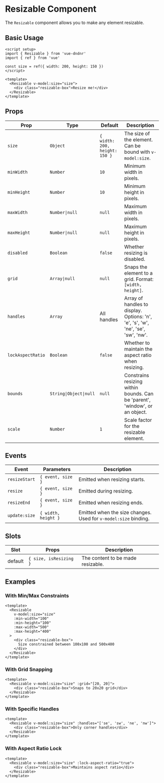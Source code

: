 # Resizable Component

The `Resizable` component allows you to make any element resizable.

## Basic Usage

```vue
<script setup>
import { Resizable } from 'vue-dndnr'
import { ref } from 'vue'

const size = ref({ width: 200, height: 150 })
</script>

<template>
  <Resizable v-model:size="size">
    <div class="resizable-box">Resize me!</div>
  </Resizable>
</template>
```

## Props

| Prop | Type | Default | Description |
|------|------|---------|-------------|
| `size` | `Object` | `{ width: 200, height: 150 }` | The size of the element. Can be bound with `v-model:size`. |
| `minWidth` | `Number` | `10` | Minimum width in pixels. |
| `minHeight` | `Number` | `10` | Minimum height in pixels. |
| `maxWidth` | `Number\|null` | `null` | Maximum width in pixels. |
| `maxHeight` | `Number\|null` | `null` | Maximum height in pixels. |
| `disabled` | `Boolean` | `false` | Whether resizing is disabled. |
| `grid` | `Array\|null` | `null` | Snaps the element to a grid. Format: `[width, height]`. |
| `handles` | `Array` | All handles | Array of handles to display. Options: 'n', 'e', 's', 'w', 'ne', 'se', 'sw', 'nw'. |
| `lockAspectRatio` | `Boolean` | `false` | Whether to maintain the aspect ratio when resizing. |
| `bounds` | `String\|Object\|null` | `null` | Constrains resizing within bounds. Can be 'parent', 'window', or an object. |
| `scale` | `Number` | `1` | Scale factor for the resizable element. |

## Events

| Event | Parameters | Description |
|-------|------------|-------------|
| `resizeStart` | `{ event, size }` | Emitted when resizing starts. |
| `resize` | `{ event, size }` | Emitted during resizing. |
| `resizeEnd` | `{ event, size }` | Emitted when resizing ends. |
| `update:size` | `{ width, height }` | Emitted when the size changes. Used for `v-model:size` binding. |

## Slots

| Slot | Props | Description |
|------|-------|-------------|
| default | `{ size, isResizing }` | The content to be made resizable. |

## Examples

### With Min/Max Constraints

```vue
<template>
  <Resizable 
    v-model:size="size" 
    :min-width="100" 
    :min-height="100"
    :max-width="500"
    :max-height="400"
  >
    <div class="resizable-box">
      Size constrained between 100x100 and 500x400
    </div>
  </Resizable>
</template>
```

### With Grid Snapping

```vue
<template>
  <Resizable v-model:size="size" :grid="[20, 20]">
    <div class="resizable-box">Snaps to 20x20 grid</div>
  </Resizable>
</template>
```

### With Specific Handles

```vue
<template>
  <Resizable v-model:size="size" :handles="['se', 'sw', 'ne', 'nw']">
    <div class="resizable-box">Only corner handles</div>
  </Resizable>
</template>
```

### With Aspect Ratio Lock

```vue
<template>
  <Resizable v-model:size="size" :lock-aspect-ratio="true">
    <div class="resizable-box">Maintains aspect ratio</div>
  </Resizable>
</template>
```
